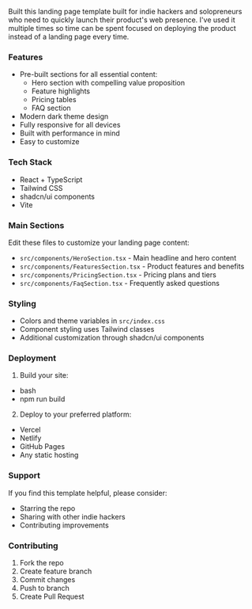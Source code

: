 Built this landing page template built for indie hackers and solopreneurs who need to quickly launch their product's web presence. I've used it multiple times so time can be spent focused on deploying the product instead of a landing page every time.

### Features

- Pre-built sections for all essential content:
  - Hero section with compelling value proposition
  - Feature highlights
  - Pricing tables
  - FAQ section
- Modern dark theme design
- Fully responsive for all devices
- Built with performance in mind
- Easy to customize

### Tech Stack

- React + TypeScript
- Tailwind CSS
- shadcn/ui components
- Vite


### Main Sections

Edit these files to customize your landing page content:

- `src/components/HeroSection.tsx` - Main headline and hero content
- `src/components/FeaturesSection.tsx` - Product features and benefits
- `src/components/PricingSection.tsx` - Pricing plans and tiers
- `src/components/FaqSection.tsx` - Frequently asked questions

### Styling

- Colors and theme variables in `src/index.css`
- Component styling uses Tailwind classes
- Additional customization through shadcn/ui components

### Deployment

1. Build your site:
- bash
- npm run build

2. Deploy to your preferred platform:
- Vercel
- Netlify
- GitHub Pages
- Any static hosting

### Support

If you find this template helpful, please consider:
- Starring the repo
- Sharing with other indie hackers
- Contributing improvements

### Contributing

1. Fork the repo
2. Create feature branch
3. Commit changes
4. Push to branch
5. Create Pull Request

